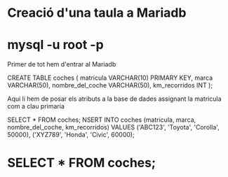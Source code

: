 <h1>Creació d'una taula a Mariadb</h1>

# mysql -u root -p
<p> Primer de tot hem d'entrar al Mariadb </p>

 <p> CREATE TABLE coches (
    matricula VARCHAR(10) PRIMARY KEY,
    marca VARCHAR(50),
    nombre_del_coche VARCHAR(50),
    km_recorridos INT
);</p>

<p> Aqui li hem de posar els atributs a la base de dades assignant la matricula com a clau primaria </p>


<p>SELECT * FROM coches;
    NSERT INTO coches (matricula, marca, nombre_del_coche, km_recorridos) VALUES
('ABC123', 'Toyota', 'Corolla', 50000),
('XYZ789', 'Honda', 'Civic', 60000);</p>

# SELECT * FROM coches;

<p>  </p>

